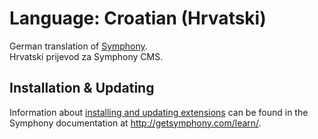 # Language: Croatian (Hrvatski)

German translation of [Symphony](http://www.getsymphony.com).  
Hrvatski prijevod za Symphony CMS.

## Installation & Updating

Information about [installing and updating extensions](http://getsymphony.com/learn/tasks/view/install-an-extension/) can be found in the Symphony documentation at <http://getsymphony.com/learn/>.
